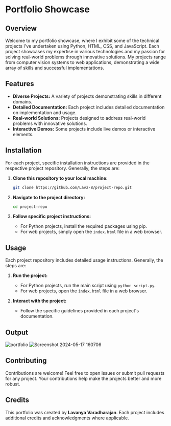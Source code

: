 # Portfolio Showcase

## Overview
Welcome to my portfolio showcase, where I exhibit some of the technical projects I've undertaken using Python, HTML, CSS, and JavaScript. Each project showcases my expertise in various technologies and my passion for solving real-world problems through innovative solutions. My projects range from computer vision systems to web applications, demonstrating a wide array of skills and successful implementations.

## Features
- **Diverse Projects:** A variety of projects demonstrating skills in different domains.
- **Detailed Documentation:** Each project includes detailed documentation on implementation and usage.
- **Real-world Solutions:** Projects designed to address real-world problems with innovative solutions.
- **Interactive Demos:** Some projects include live demos or interactive elements.

## Installation
For each project, specific installation instructions are provided in the respective project repository. Generally, the steps are:

1. **Clone this repository to your local machine:**

    ```bash
    git clone https://github.com/Lavz-8/project-repo.git
    ```

2. **Navigate to the project directory:**

    ```bash
    cd project-repo

    ```

3. **Follow specific project instructions:**

    - For Python projects, install the required packages using pip.
    - For web projects, simply open the `index.html` file in a web browser.
  
## Usage
Each project repository includes detailed usage instructions. Generally, the steps are:

1. **Run the project:**

    - For Python projects, run the main script using `python script.py`.
    - For web projects, open the `index.html` file in a web browser.

2. **Interact with the project:**

    - Follow the specific guidelines provided in each project's documentation.

## Output
![portfolio](https://github.com/Lavz-8/Lavanya-Portfolio/assets/145861363/c9ea6ce4-e90a-4bcf-82a6-605df66847bb)
![Screenshot 2024-05-17 160706](https://github.com/Lavz-8/Lavanya-Portfolio/assets/145861363/3b2cd13e-1c1d-4194-8415-50e6f68ff272)
  
## Contributing
Contributions are welcome! Feel free to open issues or submit pull requests for any project. Your contributions help make the projects better and more robust.

## Credits
This portfolio was created by **Lavanya Varadharajan**. Each project includes additional credits and acknowledgments where applicable.

